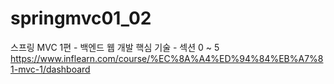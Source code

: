 # springmvc01_02
스프링 MVC 1편 - 백엔드 웹 개발 핵심 기술 - 섹션 0 ~ 5
https://www.inflearn.com/course/%EC%8A%A4%ED%94%84%EB%A7%81-mvc-1/dashboard
